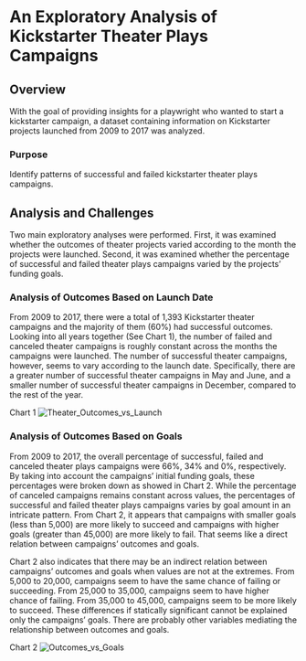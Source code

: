 # An Exploratory Analysis of Kickstarter Theater Plays Campaigns

## Overview
With the goal of providing insights for a playwright who wanted to start a kickstarter campaign, a dataset containing information on Kickstarter projects launched from 2009 to 2017 was analyzed.

### Purpose
Identify patterns of successful and failed kickstarter theater plays campaigns.

## Analysis and Challenges
Two main exploratory analyses were performed. First, it was examined whether the outcomes of theater projects varied according to the month the projects were launched. Second, it was examined whether the percentage of successful and failed theater plays campaigns varied by the projects’ funding goals.

### Analysis of Outcomes Based on Launch Date
From 2009 to 2017, there were a total of 1,393 Kickstarter theater campaigns and the majority of them (60%) had successful outcomes. Looking into all years together (See Chart 1), the number of failed and canceled theater campaigns is roughly constant across the months the campaigns were launched. The number of successful theater campaigns, however, seems to vary according to the launch date. Specifically, there are a greater number of successful theater campaigns in May and June, and a smaller number of successful theater campaigns in December, compared to the rest of the year.

Chart 1
![Theater_Outcomes_vs_Launch](https://user-images.githubusercontent.com/89421440/138539954-bd12c9ea-249d-4395-bc81-86d448ceb928.png)

### Analysis of Outcomes Based on Goals
From 2009 to 2017, the overall percentage of successful, failed  and canceled theater plays campaigns were 66%, 34% and 0%, respectively. By taking into account the campaigns’ initial funding goals, these percentages were broken down as showed in Chart 2. While the percentage of canceled campaigns remains constant across values, the percentages of successful and failed theater plays campaigns varies by goal amount in an intricate pattern. From Chart 2, it appears that campaigns with smaller goals (less than 5,000) are more likely to succeed and campaigns with higher goals (greater than 45,000) are more likely to fail. That seems like a direct relation between campaigns’ outcomes and goals.

Chart 2 also indicates that there may be an indirect relation between campaigns’ outcomes and goals when values are not at the extremes. From 5,000 to 20,000, campaigns seem to have the same chance of failing or succeeding. From 25,000 to 35,000, campaigns seem to have higher chance of failing. From 35,000 to 45,000, campaigns seem to be more likely to succeed. These differences if statically significant cannot be explained only the campaigns’ goals. There are probably other variables mediating the relationship between outcomes and goals.

Chart 2
![Outcomes_vs_Goals](https://user-images.githubusercontent.com/89421440/138539937-fb512bcc-e26e-4896-b064-ba505e4e8599.png)
